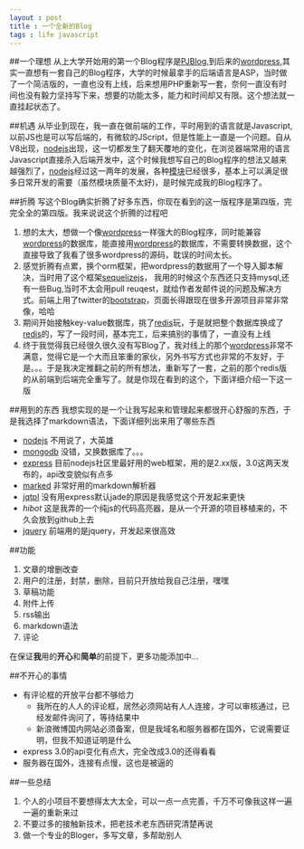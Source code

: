 ```yaml
---
layout : post 
title : 一个全新的Blog
tags : life javascript
---
```


##一个理想
从上大学开始用的第一个Blog程序是[PJBlog],到后来的[wordpress],其实一直想有一套自己的Blog程序，大学的时候最拿手的后端语言是ASP，当时做了一个简洁版的，一直也没有上线，后来想用PHP重新写一套，奈何一直没有时间也没有毅力坚持写下来，想要的功能太多，能力和时间却又有限。这个想法就一直挂起状态了。

##机遇
从毕业到现在，我一直在做前端的工作，平时用到的语言就是Javascript,以前JS也是可以写后端的，有微软的JScript，但是性能上一直是一个问题。自从V8出现，[nodejs]出现，这一切都发生了翻天覆地的变化，在浏览器端常用的语言Javascript直接杀入后端开发中，这个时候我想写自己的Blog程序的想法又越来越强烈了，[nodejs]经过这一两年的发展，各种[模块](https://github.com/joyent/node/wiki/modules)已经很多，基本上可以满足很多日常开发的需要（虽然模块质量不太好)，是时候完成我的Blog程序了。

##折腾
写这个Blog确实折腾了好多东西，你现在看到的这一版程序是第四版，完完全全的第四版。我来说说这个折腾的过程吧

1. 想的太大，想做一个像[wordpress]一样强大的Blog程序，同时能兼容[wordpress]的数据库，能直接用[wordpress]的数据库，不需要转换数据，这个直接导致了我看了很多wordpress的源码，耽误的时间太长。
2. 感觉折腾有点累，换个orm框架，把wordpress的数据用了一个导入脚本解决，当时用了这个框架[sequelizejs]， 我用的时候这个东西还只支持mysql,还有一些Bug,当时不太会用pull reuqest，就给作者发邮件说的问题及解决方式。前端上用了twitter的[bootstrap]，页面长得跟现在很多开源项目非常非常像，哈哈
3. 期间开始接触key-value数据库，挑了[redis]玩，于是就把整个数据库换成了[redis]的，写了一段时间，基本完工，后来搞别的事情了，一直没有上线
4. 终于我觉得我已经很久很久没有写Blog了，我对线上的那个[wordpress]非常不满意，觉得它是一个大而且笨重的家伙，另外书写方式也非常的不友好，于是。。。于是我决定推翻之前的所有想法，重新写了一套，之前的那个redis版的从前端到后端完全重写了。就是你现在看到的这个，下面详细介绍一下这一版

##用到的东西
我想实现的是一个让我写起来和管理起来都很开心舒服的东西，于是我选择了markdown语法，下面详细列出来用了哪些东西

* [nodejs]  不用说了，大英雄
* [mongodb] 没错，又换数据库了。。。
* [express] 目前nodejs社区里最好用的web框架，用的是2.xx版，3.0这两天发布的，api改变貌似有点多
* [marked]  非常好用的markdown解析器
* [jqtpl] 没有用express默认jade的原因是我感觉这个开发起来更快
* _hibot_ 这是我弄的一个纯js的代码高亮器，是从一个开源的项目移植来的，不久会放到github上去
* [jquery] 前端用的是jquery，开发起来很高效

##功能

1. 文章的增删改查
2. 用户的注册，封禁，删除，目前只开放给我自己注册，嘿嘿
3. 草稿功能
4. 附件上传
5. rss输出
6. markdown语法
7. 评论

在保证**我**用的**开心**和**简单**的前提下，更多功能添加中… 

##不开心的事情

* 有评论框的开放平台都不够给力
	*  我所在的人人的评论框，居然必须网站有人人连接，才可以审核通过，已经发邮件询问了，等待结果中
	*  新浪微博国内网站必须备案，但是我域名和服务器都在国外，它说需要证明，但我不知道证明是什么
* express 3.0的api变化有点大，完全改成3.0的还得看看
* 服务器在国外，连接有点慢，这也是被逼的

##一些总结

1. 个人的小项目不要想得太大太全，可以一点一点完善，千万不可像我这样一遍一遍的重新来过
2. 不要过多的接触新技术，把老技术老东西研究清楚再说
3. 做一个专业的Bloger，多写文章，多帮助别人



[jquery]:http://jquery.com
[PJBlog]:http://www.pjhome.net/
[nodejs]:http://nodejs.org
[wordpress]:http://wordpress.org
[bootstrap]:http://twitter.github.com/bootstrap/
[sequelizejs]:http://www.sequelizejs.com/
[redis]:http://redis.io
[jqtpl]:https://github.com/kof/jqtpl
[mongodb]:http://mongodb.org
[express]:http://expressjs.com
[marked]:https://github.com/chjj/marked
